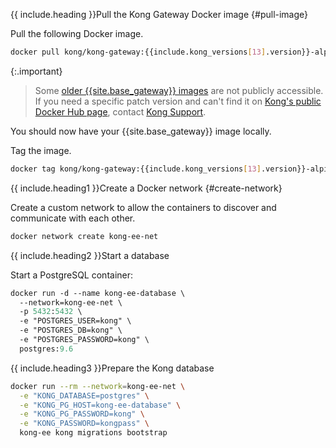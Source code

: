 <!-- These steps are used to install Kong Gateway on Docker and
are used in the install section of the enterprise deployment docs
and in the vitals on influxdb docs. -->

{{ include.heading }}Pull the Kong Gateway Docker image {#pull-image}

Pull the following Docker image.

```bash
docker pull kong/kong-gateway:{{include.kong_versions[13].version}}-alpine
```
{:.important}
> Some [older {{site.base_gateway}} images](https://support.konghq.com/support/s/article/Downloading-older-Kong-versions)
are not publicly accessible. If you need a specific patch version and can't
find it on [Kong's public Docker Hub page](https://hub.docker.com/r/kong/kong-gateway), contact
[Kong Support](https://support.konghq.com/).

You should now have your {{site.base_gateway}} image locally.

Tag the image.

```bash
docker tag kong/kong-gateway:{{include.kong_versions[13].version}}-alpine kong-ee
```
{{ include.heading1 }}Create a Docker network {#create-network}

Create a custom network to allow the containers to discover and communicate with each other.

```bash
docker network create kong-ee-net
```

{{ include.heading2 }}Start a database

Start a PostgreSQL container:

```p
docker run -d --name kong-ee-database \
  --network=kong-ee-net \
  -p 5432:5432 \
  -e "POSTGRES_USER=kong" \
  -e "POSTGRES_DB=kong" \
  -e "POSTGRES_PASSWORD=kong" \
  postgres:9.6
```

{{ include.heading3 }}Prepare the Kong database

```sh
docker run --rm --network=kong-ee-net \
  -e "KONG_DATABASE=postgres" \
  -e "KONG_PG_HOST=kong-ee-database" \
  -e "KONG_PG_PASSWORD=kong" \
  -e "KONG_PASSWORD=kongpass" \
  kong-ee kong migrations bootstrap
```
